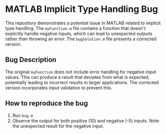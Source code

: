 # MATLAB Implicit Type Handling Bug

This repository demonstrates a potential issue in MATLAB related to implicit type handling.  The `myFunction.m` file contains a function that doesn't explicitly handle negative inputs, which can lead to unexpected outputs rather than throwing an error. The `bugSolution.m` file presents a corrected version.

## Bug Description

The original `myFunction` does not include error handling for negative input values. This can produce a result that deviates from what is expected, potentially leading to incorrect results in larger applications. The corrected version incorporates input validation to prevent this.

## How to reproduce the bug

1. Run `bug.m`
2. Observe the output for both positive (10) and negative (-5) inputs. Note the unexpected result for the negative input.